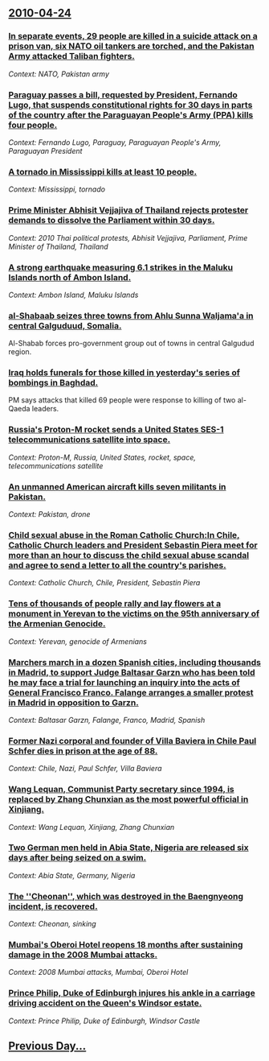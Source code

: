 ## [2010-04-24](/news/2010/04/24/index.md)

### [In separate events, 29 people are killed in a suicide attack on a prison van, six NATO oil tankers are torched, and the Pakistan Army attacked Taliban fighters. ](/news/2010/04/24/in-separate-events-29-people-are-killed-in-a-suicide-attack-on-a-prison-van-six-nato-oil-tankers-are-torched-and-the-pakistan-army-attack.md)
_Context: NATO, Pakistan army_

### [Paraguay passes a bill, requested by President, Fernando Lugo, that suspends constitutional rights for 30 days in parts of the country after the Paraguayan People's Army (PPA) kills four people. ](/news/2010/04/24/paraguay-passes-a-bill-requested-by-president-fernando-lugo-that-suspends-constitutional-rights-for-30-days-in-parts-of-the-country-after.md)
_Context: Fernando Lugo, Paraguay, Paraguayan People's Army, Paraguayan President_

### [A tornado in Mississippi kills at least 10 people. ](/news/2010/04/24/a-tornado-in-mississippi-kills-at-least-10-people.md)
_Context: Mississippi, tornado_

### [Prime Minister Abhisit Vejjajiva of Thailand rejects protester demands to dissolve the Parliament within 30 days. ](/news/2010/04/24/prime-minister-abhisit-vejjajiva-of-thailand-rejects-protester-demands-to-dissolve-the-parliament-within-30-days.md)
_Context: 2010 Thai political protests, Abhisit Vejjajiva, Parliament, Prime Minister of Thailand, Thailand_

### [A strong earthquake measuring 6.1 strikes in the Maluku Islands north of Ambon Island. ](/news/2010/04/24/a-strong-earthquake-measuring-6-1-strikes-in-the-maluku-islands-north-of-ambon-island.md)
_Context: Ambon Island, Maluku Islands_

### [al-Shabaab seizes three towns from Ahlu Sunna Waljama'a in central Galguduud, Somalia. ](/news/2010/04/24/al-shabaab-seizes-three-towns-from-ahlu-sunna-waljama-a-in-central-galguduud-somalia.md)
Al-Shabab forces pro-government group out of towns in central Galgudud region.

### [Iraq holds funerals for those killed in yesterday's series of bombings in Baghdad. ](/news/2010/04/24/iraq-holds-funerals-for-those-killed-in-yesterday-s-series-of-bombings-in-baghdad.md)
PM says attacks that killed 69 people were response to killing of two al-Qaeda leaders.

### [Russia's Proton-M rocket sends a United States SES-1 telecommunications satellite into space. ](/news/2010/04/24/russia-s-proton-m-rocket-sends-a-united-states-ses-1-telecommunications-satellite-into-space.md)
_Context: Proton-M, Russia, United States, rocket, space, telecommunications satellite_

### [ An unmanned American aircraft kills seven militants in Pakistan. ](/news/2010/04/24/an-unmanned-american-aircraft-kills-seven-militants-in-pakistan.md)
_Context: Pakistan, drone_

### [Child sexual abuse in the Roman Catholic Church:In Chile, Catholic Church leaders and President Sebastin Piera meet for more than an hour to discuss the child sexual abuse scandal and agree to send a letter to all the country's parishes. ](/news/2010/04/24/child-sexual-abuse-in-the-roman-catholic-church-pin-chile-catholic-church-leaders-and-president-sebastian-pinera-meet-for-more-than-an-hour.md)
_Context: Catholic Church, Chile, President, Sebastin Piera_

### [Tens of thousands of people rally and lay flowers at a monument in Yerevan to the victims on the 95th anniversary of the Armenian Genocide. ](/news/2010/04/24/tens-of-thousands-of-people-rally-and-lay-flowers-at-a-monument-in-yerevan-to-the-victims-on-the-95th-anniversary-of-the-armenian-genocide.md)
_Context: Yerevan, genocide of Armenians_

### [Marchers march in a dozen Spanish cities, including thousands in Madrid, to support Judge Baltasar Garzn who has been told he may face a trial for launching an inquiry into the acts of General Francisco Franco. Falange arranges a smaller protest in Madrid in opposition to Garzn. ](/news/2010/04/24/marchers-march-in-a-dozen-spanish-cities-including-thousands-in-madrid-to-support-judge-baltasar-garzon-who-has-been-told-he-may-face-a-tr.md)
_Context: Baltasar Garzn, Falange, Franco, Madrid, Spanish_

### [Former Nazi corporal and founder of Villa Baviera in Chile Paul Schfer dies in prison at the age of 88. ](/news/2010/04/24/former-nazi-corporal-and-founder-of-villa-baviera-in-chile-paul-schafer-dies-in-prison-at-the-age-of-88.md)
_Context: Chile, Nazi, Paul Schfer, Villa Baviera_

### [Wang Lequan, Communist Party secretary since 1994, is replaced by Zhang Chunxian as the most powerful official in Xinjiang. ](/news/2010/04/24/wang-lequan-communist-party-secretary-since-1994-is-replaced-by-zhang-chunxian-as-the-most-powerful-official-in-xinjiang.md)
_Context: Wang Lequan, Xinjiang, Zhang Chunxian_

### [Two German men held in Abia State, Nigeria are released six days after being seized on a swim. ](/news/2010/04/24/two-german-men-held-in-abia-state-nigeria-are-released-six-days-after-being-seized-on-a-swim.md)
_Context: Abia State, Germany, Nigeria_

### [The ''Cheonan'', which was destroyed in the Baengnyeong incident, is recovered. ](/news/2010/04/24/the-cheonan-which-was-destroyed-in-the-baengnyeong-incident-is-recovered.md)
_Context: Cheonan, sinking_

### [Mumbai's Oberoi Hotel reopens 18 months after sustaining damage in the 2008 Mumbai attacks. ](/news/2010/04/24/mumbai-s-oberoi-hotel-reopens-18-months-after-sustaining-damage-in-the-2008-mumbai-attacks.md)
_Context: 2008 Mumbai attacks, Mumbai, Oberoi Hotel_

### [Prince Philip, Duke of Edinburgh injures his ankle in a carriage driving accident on the Queen's Windsor estate. ](/news/2010/04/24/prince-philip-duke-of-edinburgh-injures-his-ankle-in-a-carriage-driving-accident-on-the-queen-s-windsor-estate.md)
_Context: Prince Philip, Duke of Edinburgh, Windsor Castle_

## [Previous Day...](/news/2010/04/23/index.md)


